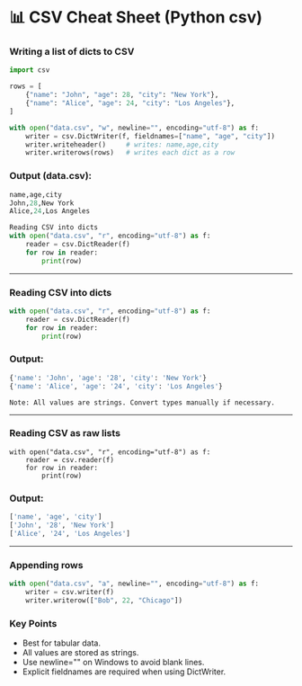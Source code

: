# 📊 CSV Cheat Sheet (Python csv)
### Writing a list of dicts to CSV
```python
import csv

rows = [
    {"name": "John", "age": 28, "city": "New York"},
    {"name": "Alice", "age": 24, "city": "Los Angeles"},
]

with open("data.csv", "w", newline="", encoding="utf-8") as f:
    writer = csv.DictWriter(f, fieldnames=["name", "age", "city"])
    writer.writeheader()     # writes: name,age,city
    writer.writerows(rows)   # writes each dict as a row
```

### Output (data.csv):
```python
name,age,city
John,28,New York
Alice,24,Los Angeles

Reading CSV into dicts
with open("data.csv", "r", encoding="utf-8") as f:
    reader = csv.DictReader(f)
    for row in reader:
        print(row)

```
---
### Reading CSV into dicts
```python
with open("data.csv", "r", encoding="utf-8") as f:
    reader = csv.DictReader(f)
    for row in reader:
        print(row)
```
### Output:
```python
{'name': 'John', 'age': '28', 'city': 'New York'}
{'name': 'Alice', 'age': '24', 'city': 'Los Angeles'}
```

	Note: All values are strings. Convert types manually if necessary.

---

### Reading CSV as raw lists
```pytthon
with open("data.csv", "r", encoding="utf-8") as f:
    reader = csv.reader(f)
    for row in reader:
        print(row)
```

### Output:
```python
['name', 'age', 'city']
['John', '28', 'New York']
['Alice', '24', 'Los Angeles']
```

---

### Appending rows
```python
with open("data.csv", "a", newline="", encoding="utf-8") as f:
    writer = csv.writer(f)
    writer.writerow(["Bob", 22, "Chicago"])
```

### Key Points

- Best for tabular data.
- All values are stored as strings.
- Use newline="" on Windows to avoid blank lines.
- Explicit fieldnames are required when using DictWriter.